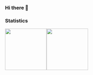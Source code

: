 ### Hi there 👋

<!--
**TranNgocKhoa/TranNgocKhoa** is a ✨ _special_ ✨ repository because its `README.md` (this file) appears on your GitHub profile.

Here are some ideas to get you started:

- 🔭 I’m currently working on ...
- 🌱 I’m currently learning ...
- 👯 I’m looking to collaborate on ...
- 🤔 I’m looking for help with ...
- 💬 Ask me about ...
- 📫 How to reach me: ...
- 😄 Pronouns: ...
- ⚡ Fun fact: ...
-->

### Statistics

<img align="" height="137px" src="https://github-readme-stats.vercel.app/api?username=tranngockhoa&hide_title=true&hide_border=true&show_icons=true&count_private=true&line_height=21&theme=dracula" /><img align="" height="137px" src="https://github-readme-stats.vercel.app/api/top-langs/?username=tranngockhoa&hide_title=true&hide_border=true&layout=compact&hide=html,jupyter%20notebook&theme=dracula" />

